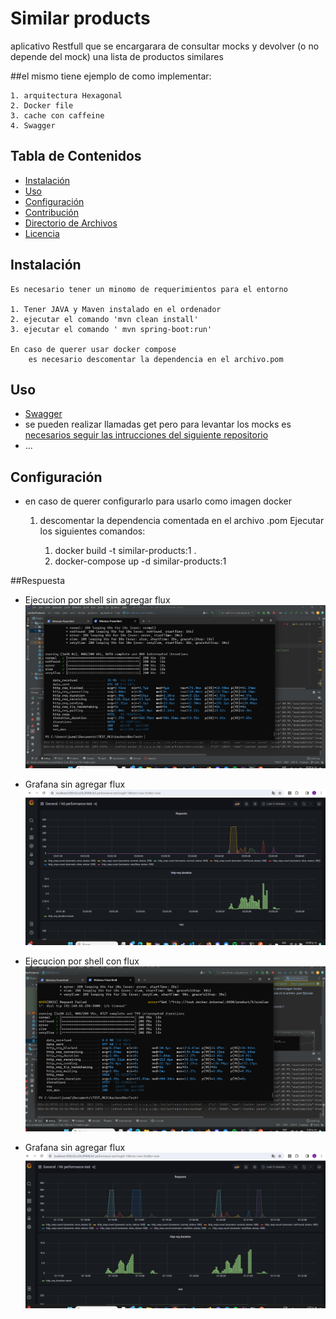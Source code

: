 # Similar products

aplicativo Restfull que se encargarara de consultar mocks y devolver (o no depende del mock) una lista de productos similares

##el mismo tiene ejemplo de como implementar: 
    
    1. arquitectura Hexagonal
    2. Docker file
    3. cache con caffeine 
    4. Swagger


## Tabla de Contenidos

- [Instalación](#instalación)
- [Uso](#uso)
- [Configuración](#configuración)
- [Contribución](#contribución)
- [Directorio de Archivos](#directorio-de-archivos)
- [Licencia](#licencia)

## Instalación
    Es necesario tener un minomo de requerimientos para el entorno

    1. Tener JAVA y Maven instalado en el ordenador
    2. ejecutar el comando 'mvn clean install'
    3. ejecutar el comando ' mvn spring-boot:run'

    En caso de querer usar docker compose 
        es necesario descomentar la dependencia en el archivo.pom

## Uso

- [Swagger](#http://localhost:5000/swagger-ui/index.html)
- se pueden realizar llamadas get pero para levantar los mocks es [necesarios seguir las intrucciones del siguiente repositorio](#https://github.com/dalogax/backendDevTest)
- ...

## Configuración

- en caso de querer configurarlo para usarlo como imagen docker
    1. descomentar la dependencia comentada en el archivo .pom
    Ejecutar los siguientes comandos:

        1. docker build -t similar-products:1 .
        2. docker-compose up -d similar-products:1




##Respuesta 
- Ejecucion por shell sin agregar flux
![Grafana](images/shell.png)
- Grafana sin agregar flux
![Grafana](images/grafana.png)

- Ejecucion por shell con flux
![Grafana](images/shellConFlux.png)
- Grafana sin agregar flux
![Grafana](images/grafanaWithFlux.png)

